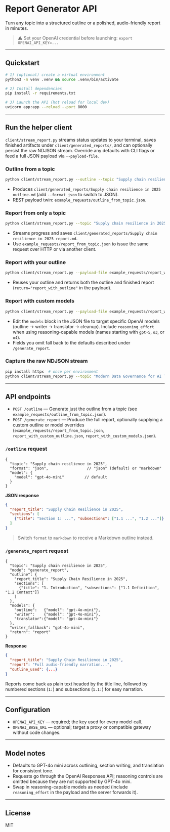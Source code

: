 # Report Generator API

Turn any topic into a structured outline or a polished, audio-friendly report in minutes.

> ⚠️ Set your OpenAI credential before launching: `export OPENAI_API_KEY=...`

---

## Quickstart

```bash
# 1) (optional) create a virtual environment
python3 -m venv .venv && source .venv/bin/activate

# 2) Install dependencies
pip install -r requirements.txt

# 3) Launch the API (hot reload for local dev)
uvicorn app:app --reload --port 8000
```

---

## Run the helper client

`client/stream_report.py` streams status updates to your terminal, saves finished artifacts under `client/generated_reports/`, and can optionally persist the raw NDJSON stream. Override any defaults with CLI flags or feed a full JSON payload via `--payload-file`.

### Outline from a topic

```bash
python client/stream_report.py --outline --topic "Supply chain resilience in 2025"
```

- Produces `client/generated_reports/Supply chain resilience in 2025 outline.md` (add `--format json` to switch to JSON).
- REST payload twin: `example_requests/outline_from_topic.json`.

### Report from only a topic

```bash
python client/stream_report.py --topic "Supply chain resilience in 2025" --show-progress
```

- Streams progress and saves `client/generated_reports/Supply chain resilience in 2025 report.md`.
- Use `example_requests/report_from_topic.json` to issue the same request over HTTP or via another client.

### Report with your outline

```bash
python client/stream_report.py --payload-file example_requests/report_with_custom_outline.json --show-progress
```

- Reuses your outline and returns both the outline and finished report (`return="report_with_outline"` in the payload).

### Report with custom models

```bash
python client/stream_report.py --payload-file example_requests/report_with_custom_models.json --show-progress
```

- Edit the `models` block in the JSON file to target specific OpenAI models (outline → writer → translator → cleanup). Include `reasoning_effort` when using reasoning-capable models (names starting with `gpt-5`, `o3`, or `o4`).
- Fields you omit fall back to the defaults described under `/generate_report`.

### Capture the raw NDJSON stream

```bash
pip install httpx  # once per environment
python client/stream_report.py --topic "Modern Data Governance for AI Teams" --show-progress --raw-stream run.ndjson
```

---

## API endpoints

- `POST /outline` — Generate just the outline from a topic (see `example_requests/outline_from_topic.json`).
- `POST /generate_report` — Produce the full report, optionally supplying a custom outline or model overrides (`example_requests/report_from_topic.json`, `report_with_custom_outline.json`, `report_with_custom_models.json`).

### `/outline` request

```jsonc
{
  "topic": "Supply chain resilience in 2025",
  "format": "json",                 // "json" (default) or "markdown"
  "model": {
    "model": "gpt-4o-mini"         // default
  }
}
```

**JSON response**

```json
{
  "report_title": "Supply Chain Resilience in 2025",
  "sections": [
    {"title": "Section 1: ...", "subsections": ["1.1 ...", "1.2 ..."]}
  ]
}
```

> Switch `format` to `markdown` to receive a Markdown outline instead.

### `/generate_report` request

```jsonc
{
  "topic": "Supply chain resilience in 2025",
  "mode": "generate_report",
  "outline": {
    "report_title": "Supply Chain Resilience in 2025",
    "sections": [
      {"title": "1. Introduction", "subsections": ["1.1 Definition", "1.2 Context"]}
    ]
  },
  "models": {
    "outline":   {"model": "gpt-4o-mini"},
    "writer":    {"model": "gpt-4o-mini"},
    "translator":{"model": "gpt-4o-mini"}
  },
  "writer_fallback": "gpt-4o-mini",
  "return": "report"
}
```

**Response**

```json
{
  "report_title": "Supply Chain Resilience in 2025",
  "report": "Full audio-friendly narration...",
  "outline_used": {...}
}
```

Reports come back as plain text headed by the title line, followed by numbered sections (`1:`) and subsections (`1.1:`) for easy narration.

---

## Configuration

- `OPENAI_API_KEY` — required; the key used for every model call.
- `OPENAI_BASE_URL` — optional; target a proxy or compatible gateway without code changes.

---

## Model notes

- Defaults to GPT-4o mini across outlining, section writing, and translation for consistent tone.
- Requests go through the OpenAI Responses API; reasoning controls are omitted because they are not supported by GPT-4o mini.
- Swap in reasoning-capable models as needed (include `reasoning_effort` in the payload and the server forwards it).

---

## License

MIT
